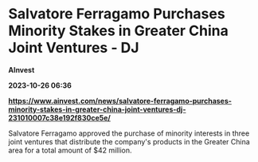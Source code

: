# Salvatore Ferragamo Purchases Minority Stakes in Greater China Joint Ventures - DJ
**AInvest**

**2023-10-26 06:36**

**https://www.ainvest.com/news/salvatore-ferragamo-purchases-minority-stakes-in-greater-china-joint-ventures-dj-231010007c38e192f830ce5e/**

Salvatore Ferragamo approved the purchase of minority interests in three joint ventures that distribute the company's products in the Greater China area for a total amount of $42 million.
